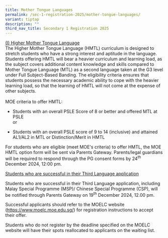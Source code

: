 ```yaml
---
title: Mother Tongue Languages
permalink: /sec-1-registration-2025/mother-tongue-languages/
variant: tiptap
description: ""
third_nav_title: Secondary 1 Registration 2025
---
```

<p><u>(I) Higher Mother Tongue Language</u>
<br>The Higher Mother Tongue Language (HMTL) curriculum is designed to stretch
students who have a strong interest and aptitude in the language. Students
offering HMTL will bear a heavier curriculum and learning load, as the
subject covers additional content knowledge and skills compared to Mother
Tongue Language (MTL) as a second language taken at the G3 level under
Full Subject-Based Banding. The eligibility criteria ensures that students
possess the necessary academic ability to cope with the heavier learning
load, so that the learning of HMTL will not come at the expense of other
subjects.
<br>
<br>MOE criteria to offer HMTL:</p>
<ul data-tight="true" class="tight">
<li>
<p>Students with an overall PSLE Score of 8 or better and offered MTL at
PSLE
<br>or</p>
</li>
<li>
<p>Students with an overall PSLE score of 9 to 14 (inclusive) and attained
AL1/AL2 in MTL or Distinction/Merit in HMTL</p>
</li>
</ul>
<p>For students who are eligible (meet MOE's criteria) to offer HMTL, the
MOE HMTL option form will be sent via Parents Gateway. Parents/legal guardians
will be required to respond through the PG consent forms by&nbsp;24<sup>th</sup> December
2024, 12:00 pm.</p>
<p><u>Students who are successful in their Third Language application</u>
</p>
<p>Students who are successful in their Third Language application, including
Malay Special Programme (MSP)/ Chinese Special Programme (CSP), will be
notified through Parents Gateway on 19<sup>th</sup> December 2024, 12.00
pm.</p>
<p>Successful applicants should refer to the MOELC website (<a href="https://www.moelc.moe.edu.sg/" rel="noopener noreferrer nofollow" target="_blank">https://www.moelc.moe.edu.sg/</a>)
for registration instructions to accept their offer.</p>
<p>Students who do not register by the deadline specified on the MOELC website
will have their spots reallocated to applicants on the waiting list.
<br>
</p>